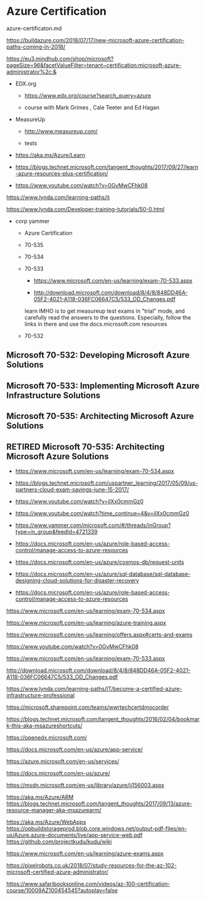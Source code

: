 # Azure Certification

azure-certificaton.md 

https://buildazure.com/2018/07/17/new-microsoft-azure-certification-paths-coming-in-2018/

https://eu3.mindhub.com/shop/microsoft?pageSize=96&facetValueFilter=tenant~certification:microsoft-azure-administrator%2c:&


*   EDX.org 

    *   https://www.edx.org/course?search_query=azure

    *   course with Mark Grimes , Cale Teeter and Ed Hagan 

*   MeasureUp 

    *   http://www.measureup.com/

    *   tests

*   https://aka.ms/Azure/Learn

*   https://blogs.technet.microsoft.com/tangent_thoughts/2017/09/27/learn-azure-resources-plus-certification/

*   https://www.youtube.com/watch?v=0GvMwCFhk08

https://www.lynda.com/learning-paths/it

https://www.lynda.com/Developer-training-tutorials/50-0.html

*   corp yammer

    *   Azure Certification
    
    *   70-535

    *   70-534

    *   70-533

        *   https://www.microsoft.com/en-us/learning/exam-70-533.aspx

        *   http://download.microsoft.com/download/8/4/8/848DD46A-05F2-4021-A118-036FC06647C5/533_OD_Changes.pdf

        learn IMHO is to get measureup test exams in "trial" mode, and carefully read the answers to the questions. Especially, follow the links in there and use the docs.microsoft.com resources


    *   70-532 


## Microsoft 70-532: Developing Microsoft Azure Solutions 

## Microsoft 70-533: Implementing Microsoft Azure Infrastructure Solutions

## Microsoft 70-535: Architecting Microsoft Azure Solutions


## RETIRED Microsoft 70-535: Architecting Microsoft Azure Solutions

*   https://www.microsoft.com/en-us/learning/exam-70-534.aspx

*   https://blogs.technet.microsoft.com/uspartner_learning/2017/05/09/us-partners-cloud-exam-savings-june-15-2017/

*   https://www.youtube.com/watch?v=ilXx0cmmGz0

*   https://www.youtube.com/watch?time_continue=4&v=ilXx0cmmGz0

*   https://www.yammer.com/microsoft.com/#/threads/inGroup?type=in_group&feedId=4721339

*   https://docs.microsoft.com/en-us/azure/role-based-access-control/manage-access-to-azure-resources

*   https://docs.microsoft.com/en-us/azure/cosmos-db/request-units

*   https://docs.microsoft.com/en-us/azure/sql-database/sql-database-designing-cloud-solutions-for-disaster-recovery

*   https://docs.microsoft.com/en-us/azure/role-based-access-control/manage-access-to-azure-resources


https://www.microsoft.com/en-us/learning/exam-70-534.aspx

https://www.microsoft.com/en-us/learning/azure-training.aspx

https://www.microsoft.com/en-us/learning/offers.aspx#certs-and-exams

https://www.youtube.com/watch?v=0GvMwCFhk08

https://www.microsoft.com/en-us/learning/exam-70-533.aspx

http://download.microsoft.com/download/8/4/8/848DD46A-05F2-4021-A118-036FC06647C5/533_OD_Changes.pdf

https://www.lynda.com/learning-paths/IT/become-a-certified-azure-infrastructure-professional

https://microsoft.sharepoint.com/teams/wwrtechcertdmocorder

https://blogs.technet.microsoft.com/tangent_thoughts/2016/02/04/bookmark-this-aka-msazureshortcuts/

https://openedx.microsoft.com/

https://docs.microsoft.com/en-us/azure/app-service/

https://azure.microsoft.com/en-us/services/

https://docs.microsoft.com/en-us/azure/

https://msdn.microsoft.com/en-us/library/azure/jj156003.aspx


https://aka.ms/Azure/ARM
https://blogs.technet.microsoft.com/tangent_thoughts/2017/09/13/azure-resource-manager-aka-msazurearm/

https://aka.ms/Azure/WebApps
https://opbuildstorageprod.blob.core.windows.net/output-pdf-files/en-us/Azure.azure-documents/live/app-service-web.pdf
https://github.com/projectkudu/kudu/wiki




https://www.microsoft.com/en-us/learning/azure-exams.aspx

https://pixelrobots.co.uk/2018/07/study-resources-for-the-az-102-microsoft-certified-azure-administrator/

https://www.safaribooksonline.com/videos/az-100-certification-course/10009AZ100454545?autoplay=false

